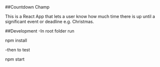##Countdown Champ

This is a React App that lets a user know how much time there is up until a significant event or deadline e.g. Christmas.


##Development
-In root folder run

  npm install

-then to test

  npm start 
